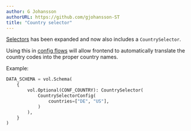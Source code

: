 ```yaml
---
author: G Johansson
authorURL: https://github.com/gjohansson-ST
title: "Country selector"
---
```


[Selectors](https://www.home-assistant.io/docs/blueprint/selectors/) has been expanded and now also includes a `CountrySelector`.

Using this in [config flows](/docs/data_entry_flow_index#show-form) will allow frontend to automatically translate the country codes into the proper country names.

Example:

```python
DATA_SCHEMA = vol.Schema(
    {
        vol.Optional(CONF_COUNTRY): CountrySelector(
            CountrySelectorConfig(
                countries=["DE", "US"],
            )
        ),
    }
)

```
